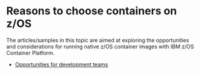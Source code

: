 # Reasons to choose containers on z/OS

The articles/samples in this topic are aimed at exploring the opportunities and considerations for running native z/OS container images with IBM z/OS Container Platform.

- [Opportunities for development teams](opportunities-for-developers/readme.md)